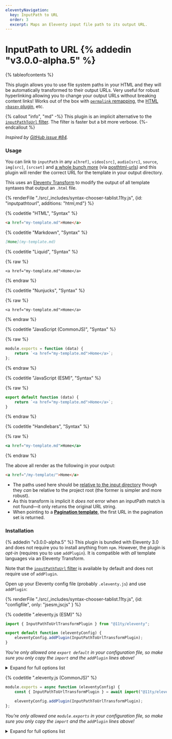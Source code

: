```yaml
---
eleventyNavigation:
  key: InputPath to URL
  order: 3
  excerpt: Maps an Eleventy input file path to its output URL.
---
```


# InputPath to URL {% addedin "v3.0.0-alpha.5" %}

{% tableofcontents %}

This plugin allows you to use file system paths in your HTML and they will be automatically transformed to their output URLs. Very useful for robust hyperlinking allowing you to change your output URLs without breaking content links! Works out of the box with [`permalink` remapping](/docs/permalinks/), the [HTML `<base>` plugin](/docs/plugins/html-base/), etc.

{% callout "info", "md" -%}
This plugin is an implicit alternative to the [`inputPathToUrl` filter](/docs/filters/inputpath-to-url/). The filter is faster but a bit more verbose.
{%- endcallout %}

_Inspired by [GitHub issue #84](https://github.com/11ty/eleventy/issues/84)._

### Usage

You can link to `inputPath` in any `a[href]`, `video[src]`, `audio[src]`, `source`, `img[src]`, `[srcset]` and [a whole bunch more](https://github.com/posthtml/posthtml-urls/blob/307c91342a211b3f9fb22bc57264bbb31f235fbb/lib/defaultOptions.js) (via [posthtml-urls](https://github.com/posthtml/posthtml-urls)) and this plugin will render the correct URL for the template in your output directory.

This uses an [Eleventy Transform](/docs/config/#transforms) to modify the output of all template syntaxes that output an `.html` file.

<is-land on:visible import="/js/seven-minute-tabs.js">
<seven-minute-tabs persist sync>
  {% renderFile "./src/_includes/syntax-chooser-tablist.11ty.js", {id: "inputpathtourl", additions: "html,md"} %}
  <div id="inputpathtourl-html" role="tabpanel">

{% codetitle "HTML", "Syntax" %}

```html
<a href="my-template.md">Home</a>
```

  </div>
  <div id="inputpathtourl-md" role="tabpanel">

{% codetitle "Markdown", "Syntax" %}

```md
[Home](my-template.md)
```

  </div>
  <div id="inputpathtourl-liquid" role="tabpanel">

{% codetitle "Liquid", "Syntax" %}

{% raw %}

```liquid
<a href="my-template.md">Home</a>
```

{% endraw %}

  </div>
  <div id="inputpathtourl-njk" role="tabpanel">

{% codetitle "Nunjucks", "Syntax" %}

{% raw %}

```jinja2
<a href="my-template.md">Home</a>
```

{% endraw %}

  </div>
  <div id="inputpathtourl-js" role="tabpanel">

{% codetitle "JavaScript (CommonJS)", "Syntax" %}

{% raw %}

```js
module.exports = function (data) {
	return `<a href="my-template.md">Home</a>`;
};
```

{% endraw %}

{% codetitle "JavaScript (ESM)", "Syntax" %}

{% raw %}

```js
export default function (data) {
	return `<a href="my-template.md">Home</a>`;
}
```

{% endraw %}

  </div>
  <div id="inputpathtourl-hbs" role="tabpanel">

{% codetitle "Handlebars", "Syntax" %}

{% raw %}

```hbs
<a href="my-template.md">Home</a>
```

{% endraw %}

  </div>
</seven-minute-tabs>
</is-land>

The above all render as the following in your output:

```html
<a href="/my-template/">Home</a>
```

- The paths used here should be [relative to the input directory](/docs/config/#input-directory) though they _can_ be relative to the project root (the former is simpler and more robust).
- As this transform is implicit it _does not_ error when an inputPath match is not found—it only returns the original URL string.
- When pointing to a [**Pagination template**](/docs/pagination/), the first URL in the pagination set is returned.

### Installation

{% addedin "v3.0.0-alpha.5" %} This plugin is bundled with Eleventy 3.0 and does not require you to install anything from `npm`. However, the plugin is _opt-in_ (requires you to use `addPlugin`). It is compatible with _all_ template languages via an Eleventy Transform.

Note that the [`inputPathToUrl` filter](/docs/filters/inputpath-to-url/) is available by default and does not require use of `addPlugin`.

Open up your Eleventy config file (probably `.eleventy.js`) and use `addPlugin`:

<is-land on:visible import="/js/seven-minute-tabs.js">
<seven-minute-tabs><!-- persist someday but not yet -->
  {% renderFile "./src/_includes/syntax-chooser-tablist.11ty.js", {id: "configfile", only: "jsesm,jscjs" } %}
  <div id="configfile-jsesm" role="tabpanel">

{% codetitle ".eleventy.js (ESM)" %}

```js
import { InputPathToUrlTransformPlugin } from "@11ty/eleventy";

export default function (eleventyConfig) {
	eleventyConfig.addPlugin(InputPathToUrlTransformPlugin);
}
```

_You’re only allowed one `export default` in your configuration file, so make sure you only copy the `import` and the `addPlugin` lines above!_

<details class="details-expand-bg">
<summary>Expand for full options list</summary>

{% codetitle ".eleventy.js (ESM)" %}

```js
import { InputPathToUrlTransformPlugin } from "@11ty/eleventy";

export default function (eleventyConfig) {
	eleventyConfig.addPlugin(InputPathToUrlTransformPlugin, {
		// Comma separated list of outputPath file extensions to apply the transform
		extensions: "html",
	});
}
```

- Read more about [Transform outputPaths](/docs/config/#transforms).

</details>

  </div>
  <div id="configfile-jscjs" role="tabpanel">

{% codetitle ".eleventy.js (CommonJS)" %}

```js
module.exports = async function (eleventyConfig) {
	const { InputPathToUrlTransformPlugin } = await import("@11ty/eleventy");

	eleventyConfig.addPlugin(InputPathToUrlTransformPlugin);
};
```

_You’re only allowed one `module.exports` in your configuration file, so make sure you only copy the `import` and the `addPlugin` lines above!_

<details class="details-expand-bg">
<summary>Expand for full options list</summary>

{% codetitle ".eleventy.js (CommonJS)" %}

```js
module.exports = async function (eleventyConfig) {
	const { InputPathToUrlTransformPlugin } = await import("@11ty/eleventy");

	eleventyConfig.addPlugin(InputPathToUrlTransformPlugin, {
		// Comma separated list of outputPath file extensions to apply the transform
		extensions: "html",
	});
};
```

- Read more about [Transform outputPaths](/docs/config/#transforms).

</details>

  </div>
</seven-minute-tabs>
</is-land>
